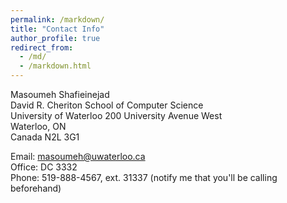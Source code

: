 ```yaml
---
permalink: /markdown/
title: "Contact Info"
author_profile: true
redirect_from: 
  - /md/
  - /markdown.html
---
```


Masoumeh Shafieinejad  
David R. Cheriton School of Computer Science  
University of Waterloo 200 University Avenue West  
Waterloo, ON  
Canada N2L 3G1 

Email: masoumeh@uwaterloo.ca  
Office: DC 3332  
Phone: 519-888-4567, ext. 31337 (notify me that you'll be calling beforehand)

